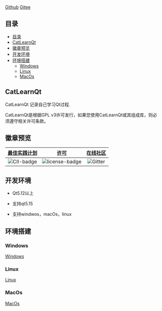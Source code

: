 [Github](https://github.com/graycatya/CatLearnQt)
[Gitee](https://gitee.com/graycatya/CatLearnQt)


## 目录

- [目录](#目录)
- [CatLearnQt](#catlearnqt)
- [徽章预览](#徽章预览)
- [开发环境](#开发环境)
- [环境搭建](#环境搭建)
  - [Windows](#windows)
  - [Linux](#linux)
  - [MacOs](#macos)

## CatLearnQt

CatLearnQt 记录自己学习Qt过程.

CatLearnQt是根据GPL v3许可发行，如果您使用CatLearnQt或其组成库，则必须遵守相关许可条款。

## 徽章预览

|[最佳实践计划][CII-link]|[许可][license-link]| [在线社区][Gitter-link] |
|:--:|:--:|:--:|
|![CII-badge]|![license-badge]|![Gitter]|

[CII-badge]: https://bestpractices.coreinfrastructure.org/projects/4578/badge
[CII-link]: https://bestpractices.coreinfrastructure.org/zh-CN/projects/4578

[license-link]: https://github.com/graycatya/CatLearnQt/blob/main/Licence.md "LICENSE"
[license-badge]: https://img.shields.io/cran/l/devtools "GPL 3"

[Gitter-link]: https://gitter.im/CatLearnQt/community
[Gitter]: https://badges.gitter.im/CatLearnQt/community.svg "community"





## 开发环境

* Qt5.12以上

* 支持qt5.15

* 支持windwos，macOs，linux


## 环境搭建

### Windows

[Windows](doc/windows.md)

### Linux

[Linux](doc/linux.md)
### MacOs

[MacOs](doc/macos.md)
